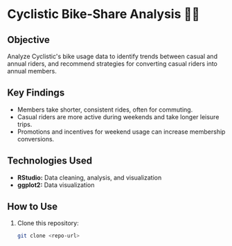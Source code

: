 # Cyclistic Bike-Share Analysis 🚴‍♂️  

## **Objective**  
Analyze Cyclistic's bike usage data to identify trends between casual and annual riders, and recommend strategies for converting casual riders into annual members.

## **Key Findings**  
- Members take shorter, consistent rides, often for commuting.  
- Casual riders are more active during weekends and take longer leisure trips.  
- Promotions and incentives for weekend usage can increase membership conversions.

## **Technologies Used**  
- **RStudio:** Data cleaning, analysis, and visualization  
- **ggplot2:** Data visualization  

## **How to Use**  
1. Clone this repository:
   ```bash
   git clone <repo-url>
  
